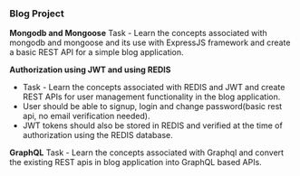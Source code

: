 ### Blog Project

**Mongodb and Mongoose**
Task - Learn the concepts associated with mongodb and mongoose and its use with ExpressJS framework and create a basic REST API for a simple blog application.

**Authorization using JWT and using REDIS**
* Task - Learn the concepts associated with REDIS and JWT and create REST APIs for user management functionality in the blog application. 
* User should be able to signup, login and change password(basic rest api, no email verification needed). 
* JWT tokens should also be stored in REDIS and verified at the time of authorization using the REDIS database.

**GraphQL**
Task - Learn the concepts associated with Graphql and convert the existing REST apis in blog application into GraphQL based APIs.